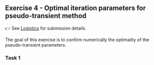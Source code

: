<!--This file was generated, do not modify it.-->
## Exercise 4 - **Optimal iteration parameters for pseudo-transient method**

👉 See [Logistics](/logistics/#submission) for submission details.

The goal of this exercise is to confirm numerically the optimality of the pseudo-transient parameters.

### Task 1

